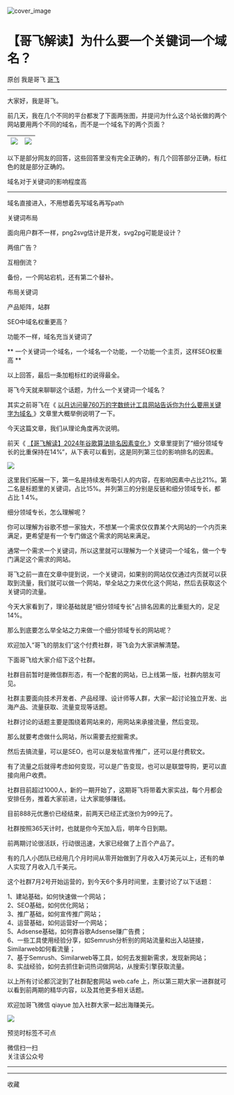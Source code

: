 ![cover_image](https://mmbiz.qpic.cn/sz_mmbiz_jpg/LBrX00GQeicvRJZrhOJibVl0rcNwctxia2icCPGDBkg8iaOYyuNWhYI50WokI0VOwglglTHypc21YT66zubT9xiaYnyg/0?wx_fmt=jpeg)

#  【哥飞解读】为什么要一个关键词一个域名？

原创  我是哥飞  [ 哥飞 ](javascript:void\(0\);)

__ _ _ _ _

大家好，我是哥飞。  

前几天，我在几个不同的平台都发了下面两张图，并提问为什么这个站长做的两个网站要用两个不同的域名，而不是一个域名下的两个页面？

![](https://mmbiz.qpic.cn/sz_mmbiz_png/LBrX00GQeicuRRSvjBgDGUIpibKpQJkfYEQqTxKwI1j6lXR2DhAzniabcFX1Gox71b8HvfbZGTMlDeTmQMicsHc8tw/640?wx_fmt=png) |  ![](https://mmbiz.qpic.cn/sz_mmbiz_png/LBrX00GQeicuRRSvjBgDGUIpibKpQJkfYEb4ALOjZmcrdfUibjyav6PaEiazUvgGhkhAWVWmGiaDW5G2QWIdvmtDx8w/640?wx_fmt=png)  
---|---  
  
  
以下是部分网友的回答，这些回答里没有完全正确的，有几个回答部分正确，标红色的就是部分正确的。

域名对于关键词的影响程度高  
  
---  
域名直接进入，不用想着先写域名再写path  
  
关键词布局  
  
面向用户群不一样，png2svg估计是开发，svg2pg可能是设计？  
  
两倍广告？  
  
互相倒流？  
  
备份，一个网站宕机，还有第二个替补。  
  
布局关键词  
  
产品矩阵，站群  
  
SEO中域名权重更高？  
  
功能不一样，域名充当关键词了  
  
** 一个关键词一个域名，一个域名一个功能，一个功能一个主页，这样SEO权重高  **  
  
以上回答，最后一条加粗标红的说得最全。  

哥飞今天就来聊聊这个话题，为什么一个关键词一个域名？  

其实之前哥飞在《 [ 以月访问量760万的字数统计工具网站告诉你为什么要用关键字为域名
](http://mp.weixin.qq.com/s?__biz=MjM5OTIzMzYyMA==&mid=2650080947&idx=1&sn=efaa1ac83e116a409a5a1f91302885a2&chksm=bf3f37888848be9e243e4b0bcc909243c5dbfc4137b40dff3da26c4e9243e5d4cf0dba806c3b&scene=21#wechat_redirect)
》文章里大概举例说明了一下。

今天这篇文章，我们从理论角度再次说明。

前天《 [ 【哥飞解读】2024年谷歌算法排名因素变化
](http://mp.weixin.qq.com/s?__biz=MjM5OTIzMzYyMA==&mid=2650081965&idx=1&sn=c011ca451d92007bbbdc6325c9ea018f&chksm=bf3f3b968848b280abf0a8d0311683fe5ffd7d5ede55b3cb9840e8fa073bd32a334de55703d8&scene=21#wechat_redirect)
》文章里提到了“细分领域专长的比重保持在14%”，从下表可以看到，这是同列第三位的影响排名的因素。

![](https://mmbiz.qpic.cn/sz_mmbiz_png/LBrX00GQeicvRJZrhOJibVl0rcNwctxia2iceYJAicVo1YtkIgDP5ia5fvSZ00A4RRI3NpFjDA8o2KGeo90zYtExzc6Q/640?wx_fmt=png&from=appmsg)  

这里我们拓展一下，第一名是持续发布吸引人的内容，在影响因素中占比21%。第二名是标题里的关键词，占比15%。并列第三的分别是反链和细分领域专长，都  占比
1  4%。

细分领域专长，怎么理解呢？  

你可以理解为谷歌不想一家独大，不想某一个需求仅仅靠某个大网站的一个内页来满足，更希望是有一个专门做这个需求的网站来满足。

通常一个需求一个关键词，所以这里就可以理解为一个关键词一个域名，做一个专门满足这个需求的网站。

哥飞之前一直在文章中提到说，一个关键词，如果别的网站仅仅通过内页就可以获取到流量，我们就可以做一个网站，举全站之力来优化这个网站，然后去获取这个关键词的流量。  

今天大家看到了，理论基础就是“细分领域专长”占排名因素的比重挺大的，足足14%。  

那么到底要怎么举全站之力来做一个细分领域专长的网站呢？  

欢迎加入“哥飞的朋友们”这个付费社群，哥飞会为大家讲解清楚。

下面哥飞给大家介绍下这个社群。

社群目前暂时是微信群形态，有一个配套的网站，已上线第一版，社群内朋友可见。

  

社群主要面向技术开发者、产品经理、设计师等人群，大家一起讨论独立开发、出海产品、流量获取、流量变现等话题。

  

社群讨论的话题主要是围绕着网站来的，用网站来承接流量，然后变现。

  

那么就要考虑做什么网站，所以需要去挖掘需求。

  

然后去搞流量，可以是SEO，也可以是发帖宣传推广，还可以是付费软文。

  

有了流量之后就得考虑如何变现，可以是广告变现，也可以是联盟导购，更可以直接向用户收费。

  

社群目前超过1000人，新的一期开始了，这期哥飞将带着大家实战，每个月都会安排任务，推着大家前进，让大家能够赚钱。

  

目前888元优惠价已经结束，前两天已经正式涨价为999元了。

  

社群按照365天计时，也就是你今天加入后，明年今日到期。

  

前两期讨论很活跃，行动很迅速，大家已经做了上百个产品了。

  

有的几人小团队已经用几个月时间从零开始做到了月收入4万美元以上，还有的单人实现了月收入几千美元。

  

这个社群7月2号开始运营的，到今天6个多月时间里，主要讨论了以下话题：

  
1、建站基础，如何快速做一个网站；  
2、SEO基础，如何优化网站；  
3、推广基础，如何宣传推广网站；  
4、运营基础，如何运营好一个网站；  
5、Adsense基础，如何靠谷歌Adsense赚广告费；  
6、一些工具使用经验分享，如Semrush分析别的网站流量和出入站链接，Similarweb如何看流量；  
7、基于Semrush、Similarweb等工具，如何去发掘新需求，发现新网站；  
8、实战经验，如何去抓住新词热词做网站，从搜索引擎获取流量。

  

以上所有讨论都沉淀到了社群配套网站 web.cafe 上，所以第三期大家一进群就可以看到前两期的精华内容，以及其他更多相关话题。

  

欢迎加哥飞微信 qiayue 加入社群大家一起出海赚美元。

  

![](https://mmbiz.qpic.cn/sz_mmbiz_png/LBrX00GQeicvo8EiavVfPJj56iaI61cOJOolic6ibDS4DznoicNRxtwWcn7iaeyyRuDWEMyy6snc0Tj249PsqQQo8JyJQ/640?wx_fmt=png&wxfrom=5&wx_lazy=1&wx_co=1)

  

  

预览时标签不可点

微信扫一扫  
关注该公众号





****



****



  收藏

